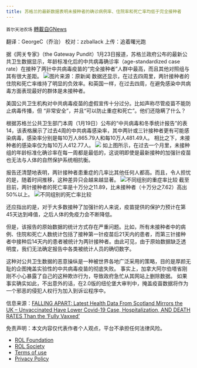 ```yaml
---
title: 苏格兰的最新数据表明未接种者的确诊病例率、住院率和死亡率均低于完全接种者
---
```

`首尔天池农场` [轉載自GNews](https://gnews.org/zh-hans/1912327/)

翻译：GeorgeC（乔治）
校对：zzballack
上传：追着曙光跑

据《网关专家》（the Gateway Pundit）1月23日报道，苏格兰政府公布的最新公共卫生数据显示，年龄标准化后的中共病毒确诊率（age-standardized case rate）在接种了两针中共病毒疫苗的“完全接种者”人群中最高，而且其他对照组与其有很大差距。
![](https://assets.gnews.org/wp-content/uploads/2022/01/WhatsApp-Image-2022-01-26-at-17.23.23.jpeg)图片来源：原新闻
数据还显示，在过去四周里，两针接种者的住院和死亡率维持了明显的负效率。和英国一样，在过去四周，在避免感染中共病毒方面表现最好的群体是未接种者。

美国公共卫生机构对中共病毒疫苗的虚假宣传十分过分。比如声称尽管疫苗不能防止病毒传播，但 “非常安全”，并且“可以防止重症和死亡”。他们还隐瞒了什么？

根据苏格兰公共卫生部门本周（1月19日）公布的“中共病毒和冬季统计报告”的表14，该表格展示了过去4周的中共病毒感染率，其中两针或三针接种者更有可能感染病毒，感染率分别是每10万人865.79人和每10万人481.49人。 相比之下，未接种者的感染率仅为每10万人412.77人。
![](https://assets.gnews.org/wp-content/uploads/2022/01/image-2147.png)
如上图所示，在过去一个月里，未接种组的年龄标准化确诊率在每一周都是最低的，这说明即使是最新接种的加强针疫苗也无法与人体的自然保护系统相抗衡。

报告还清楚地表明，两针接种者患重症的几率比其他任何人都高。而且，令人担忧的是，随着时间推移，这种差异只会越来越显著。
![](https://assets.gnews.org/wp-content/uploads/2022/01/image-2148.png)不同组别的重症率比较
截至目前，两针接种者的死亡率是十万分之11.89，比未接种者（十万分之7.62）高出50%以上。
![](https://assets.gnews.org/wp-content/uploads/2022/01/image-2149.png)不同组别的死亡率比较

还应指出的是，对于大多数接种了加强针的人来说，疫苗提供的保护力预计在第45天达到峰值，之后人体的免疫力会不断降低。

但是，该报告的原始数据的统计方式存在严重问题。比如，所有未接种者中的病例、住院和死亡人数统计包括了接种第一针疫苗后21天内的患者，而第三针接种者中接种后14天内的患者被统计为两针接种者。由此可见，由于原始数据缺乏透明度，我们无法确定报告中各类被统计人员的确切数字。

这种对公共卫生数据的恶意操纵是一种被世界各地广泛采用的策略，目的是厚颜无耻的企图掩盖实验性的中共病毒疫苗的彻底失败。 事实上，加拿大阿尔伯塔省刚刚不小心暴露了自己的这种欺诈行为，导致政府急忙从其网站上删除数据。 如果事实确实如此，不出意外的话，在2.0版的纽伦堡大审判中，掩盖疫苗数据将作为一个邪恶的侵犯人权行为加入到诉讼程序中。

信息来源：[FALLING APART: Latest Health Data From Scotland Mirrors the UK – Unvaccinated Have Lower Covid-19 Case, Hospitalization, AND DEATH RATES Than the ‘Fully Vaxxed’](https://www.thegatewaypundit.com/2022/01/falling-apart-latest-health-data-scotland-mirrors-uk-unvaccinated-lower-covid-19-case-hospitalization-death-rates-fully-vaxxed/)

 

免责声明：本文内容仅代表作者个人观点，平台不承担任何法律风险。

- [ROL Foundation](https://rolfoundation.org/)
- [ROL Society](https://rolsociety.org/)
- [Terms of use](https://gnews.org/terms-of-use-3/)
- [Privacy Policy](https://gnews.org/privacy-policy/)
